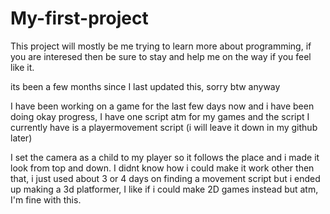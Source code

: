 # My-first-project
This project will mostly be me trying to learn more about programming, if you are interesed then be sure to stay and help me on the way if you feel like it. 

its been a few months since I last updated this, sorry btw anyway

I have been working on a game for the last few days now and i have been doing okay progress, I have one script atm for my games and the script I currently have is a playermovement script (i will leave it down in my github later) 

I set the camera as a child to my player so it follows the place and i made it look from top and down. I didnt know how i could make it work other then that, i just used about 3 or 4 days on finding a movement script but i ended up making a 3d platformer, I like if i could make 2D games instead but atm, I'm fine with this. 

